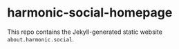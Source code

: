 # harmonic-social-homepage

This repo contains the Jekyll-generated static website `about.harmonic.social`.